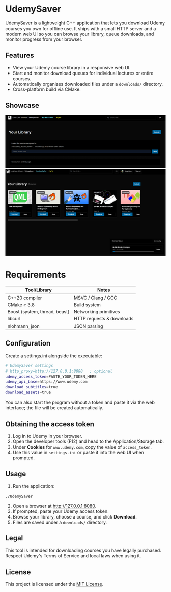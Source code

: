 # UdemySaver
UdemySaver is a lightweight C++ application that lets you download Udemy courses you own for offline use.
It ships with a small HTTP server and a modern web UI so you can browse your library, queue downloads, and monitor progress from your browser.

## Features
- View your Udemy course library in a responsive web UI.
- Start and monitor download queues for individual lectures or entire courses.
- Automatically organizes downloaded files under a `downloads/` directory.
- Cross-platform build via CMake.

## Showcase
![Course library view](app_showcase/App_Screenshot_1.png)
![Download queue view](app_showcase/App_Screenshot_2.png)

# Requirements
| Tool/Library           | Notes                     |
| ---------------------- | ------------------------- |
| C++20 compiler         | MSVC / Clang / GCC        |
| CMake ≥ 3.8            | Build system              |
| Boost (system, thread, beast) | Networking primitives     |
| libcurl                | HTTP requests & downloads |
| nlohmann\_json         | JSON parsing              |

## Configuration
Create a settings.ini alongside the executable:
```bash
# UdemySaver settings
# http_proxy=http://127.0.0.1:8080   ; optional
udemy_access_token=PASTE_YOUR_TOKEN_HERE
udemy_api_base=https://www.udemy.com
download_subtitles=true
download_assets=true   
```
You can also start the program without a token and paste it via the web interface; the file will be created automatically.

## Obtaining the access token

1. Log in to Udemy in your browser.
2. Open the developer tools (F12) and head to the Application/Storage tab.
3. Under **Cookies** for `www.udemy.com`, copy the value of `access_token`.
4. Use this value in `settings.ini` or paste it into the web UI when prompted.

## Usage

1. Run the application:

```bash
./UdemySaver
```

2. Open a browser at <http://127.0.0.1:8080>.
3. If prompted, paste your Udemy access token.
4. Browse your library, choose a course, and click **Download**.
5. Files are saved under a `downloads/` directory.

## Legal
This tool is intended for downloading courses you have legally purchased.
Respect Udemy's Terms of Service and local laws when using it.

## License
This project is licensed under the [MIT License](LICENSE).
